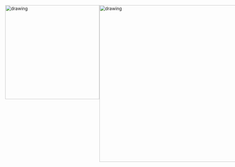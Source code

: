 <div style="display: flex;">
    <img src="https://i.ibb.co/XjmHBBv/Screenshot-2023-09-22-205345.png" alt="drawing" width="300"/>
    <img src="https://i.ibb.co/3F5Qzv5/Screenshot-2023-09-22-205314.png" alt="drawing" width="500"/>
</div>